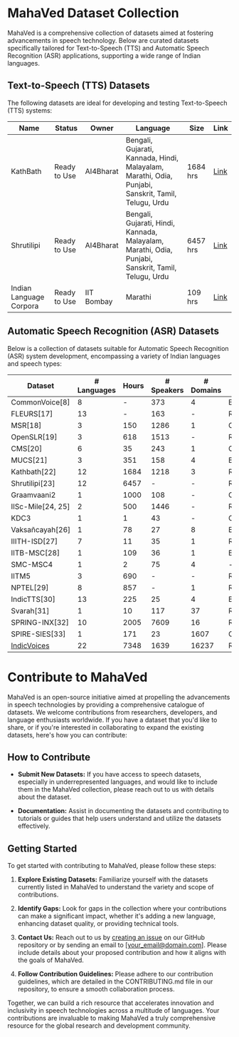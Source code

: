 # MahaVed Dataset Collection

MahaVed is a comprehensive collection of datasets aimed at fostering advancements in speech technology. Below are curated datasets specifically tailored for Text-to-Speech (TTS) and Automatic Speech Recognition (ASR) applications, supporting a wide range of Indian languages.

## Text-to-Speech (TTS) Datasets

The following datasets are ideal for developing and testing Text-to-Speech (TTS) systems:

| Name                   | Status        | Owner      | Language                                                                                           | Size    | Link                                                                                          |
|------------------------|---------------|------------|-----------------------------------------------------------------------------------------------------|---------|-----------------------------------------------------------------------------------------------|
| KathBath               | Ready to Use  | AI4Bharat  | Bengali, Gujarati, Kannada, Hindi, Malayalam, Marathi, Odia, Punjabi, Sanskrit, Tamil, Telugu, Urdu | 1684 hrs | [Link](https://huggingface.co/datasets/ai4bharat/kathbath)                                     |
| Shrutilipi             | Ready to Use  | AI4Bharat  | Bengali, Gujarati, Hindi, Kannada, Malayalam, Marathi, Odia, Punjabi, Sanskrit, Tamil, Telugu, Urdu | 6457 hrs | [Link](https://ai4bharat.iitm.ac.in/shrutilipi/)                                              |
| Indian Language Corpora | Ready to Use | IIT Bombay | Marathi                                                                                            | 109 hrs  | [Link](https://www.cse.iitb.ac.in/~pjyothi/indiccorpora/)                                      |


## Automatic Speech Recognition (ASR) Datasets

Below is a collection of datasets suitable for Automatic Speech Recognition (ASR) system development, encompassing a variety of Indian languages and speech types:

| Dataset          | # Languages | Hours | # Speakers | # Domains | Type                 |
|------------------|-------------|-------|------------|-----------|----------------------|
| CommonVoice[8]   | 8           | -     | 373        | 4         | Extempore            |
| FLEURS[17]       | 13          | -     | 163        | -         | Read                 |
| MSR[18]          | 3           | 150   | 1286       | 1         | Conversation         |
| OpenSLR[19]      | 3           | 618   | 1513       | -         | Read                 |
| CMS[20]          | 6           | 35    | 243        | 1         | Conversation         |
| MUCS[21]         | 3           | 351   | 158        | 4         | Extempore            |
| Kathbath[22]     | 12          | 1684  | 1218       | 3         | Read                 |
| Shrutilipi[23]   | 12          | 6457  | -          | -         | Read                 |
| Graamvaani2      | 1           | 1000  | 108        | -         | Conversation         |
| IISc-Mile[24, 25]| 2           | 500   | 1446       | -         | Read                 |
| KDC3             | 1           | 1     | 43         | -         | Conversation         |
| Vaksañcayah[26]  | 1           | 78    | 27         | 8         | Extempore            |
| IIITH-ISD[27]    | 7           | 11    | 35         | 1         | Read                 |
| IITB-MSC[28]     | 1           | 109   | 36         | 1         | Extempore            |
| SMC-MSC4         | 1           | 2     | 75         | 4         | -                    |
| IITM5            | 3           | 690   | -          | -         | Read                 |
| NPTEL[29]        | 8           | 857   | -          | 1         | Read                 |
| IndicTTS[30]     | 13          | 225   | 25         | 4         | Extempore            |
| Svarah[31]       | 1           | 10    | 117        | 37        | Read/Extempore       |
| SPRING-INX[32]   | 10          | 2005  | 7609       | 16        | Read/Extempore       |
| SPIRE-SIES[33]   | 1           | 171   | 23         | 1607      | Conversation         |
| [IndicVoices](https://arxiv.org/pdf/2403.01926.pdf)      | 22          | 7348  | 1639       | 16237     | Read/Extempore/Conversation |

# Contribute to MahaVed

MahaVed is an open-source initiative aimed at propelling the advancements in speech technologies by providing a comprehensive catalogue of datasets. We welcome contributions from researchers, developers, and language enthusiasts worldwide. If you have a dataset that you'd like to share, or if you're interested in collaborating to expand the existing datasets, here's how you can contribute:

## How to Contribute

- **Submit New Datasets:** If you have access to speech datasets, especially in underrepresented languages, and would like to include them in the MahaVed collection, please reach out to us with details about the dataset.

- **Documentation:** Assist in documenting the datasets and contributing to tutorials or guides that help users understand and utilize the datasets effectively.

## Getting Started

To get started with contributing to MahaVed, please follow these steps:

1. **Explore Existing Datasets:** Familiarize yourself with the datasets currently listed in MahaVed to understand the variety and scope of contributions.

2. **Identify Gaps:** Look for gaps in the collection where your contributions can make a significant impact, whether it's adding a new language, enhancing dataset quality, or providing technical tools.

3. **Contact Us:** Reach out to us by [creating an issue](https://github.com/YourGitHub/MahaVed/issues/new) on our GitHub repository or by sending an email to [your_email@domain.com]. Please include details about your proposed contribution and how it aligns with the goals of MahaVed.

4. **Follow Contribution Guidelines:** Please adhere to our contribution guidelines, which are detailed in the CONTRIBUTING.md file in our repository, to ensure a smooth collaboration process.

Together, we can build a rich resource that accelerates innovation and inclusivity in speech technologies across a multitude of languages. Your contributions are invaluable to making MahaVed a truly comprehensive resource for the global research and development community.
